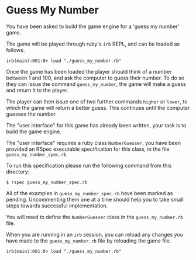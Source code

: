 # Guess My Number

You have been asked to build the game engine for a 'guess my number' game.

The game will be played through ruby's `irb` REPL, and can be loaded as follows.

```irb
irb(main):001:0> load "./guess_my_number.rb"
```

Once the game has been loaded the player should think of a number between 1 and
100, and ask the computer to guess their number. To do so they can issue the
command `guess_my_number`, the game will make a guess and return it to the
player.

The player can then issue one of two further commands `higher` or `lower`, to
which the game will return a better guess. This continues until the computer
guesses the number.

The "user interface" for this game has already been written, your task is to
build the game engine.

The "user interface" requires a ruby class `NumberGuesser`, you have been
provided an RSpec executable specification for this class, in the file
`guess_my_number_spec.rb`

To run this specification please run the following command from this directory:

```
$ rspec guess_my_number_spec.rb
```

All of the examples in `guess_my_number_spec.rb` have been marked as pending.
Uncommenting them one at a time should help you to take small steps towards
successful implementation.

You will need to define the `NumberGuesser` class in the `guess_my_number.rb`
file.

When you are running in an `irb` session, you can reload any changes you have
made to the `guess_my_number.rb` file by reloading the game file.

```irb
irb(main):001:0> load "./guess_my_number.rb"
```
